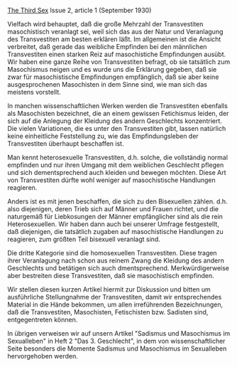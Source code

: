 [The Third Sex](/das-dritte-geschlecht/) Issue 2, article 1 (September 1930)

Vielfach wird behauptet, daß die große Mehrzahl der Transvestiten masochistisch veranlagt sei, weil sich das aus der Natur und Veranlagung des Transvestiten am besten erklären läßt. Im allgemeinen ist die Ansicht verbreitet, daß gerade das weibliche Empfinden bei den männlichen Transvestiten einen starken Reiz auf masochistiche Empfindungen ausübt. Wir haben eine ganze Reihe von Transvestiten befragt, ob sie tatsätlich zum Masochismus neigen und es wurde uns die Erklärung gegeben, daß sie zwar für masochistische Empfindungen empfänglich, daß sie aber keine ausgesprochenen Masochisten in dem Sinne sind, wie man sich das meistens vorstellt.

In manchen wissenschaftlichen Werken werden die Transvestiten ebenfalls als Masochisten bezeichnet, die an einem gewissen Fetichismus leiden, der sich auf die Anlegung der Kleidung des andern Geschlechts konzentriert. Die vielen Variationen, die es unter den Transvestiten gibt, lassen natürlich keine einheitliche Feststellung zu, wie das Empfindungsleben der Transvestiten überhaupt beschaffen ist.

Man kennt heterosexuelle Transvestiten, d.h. solche, die vollständig normal empfinden und nur ihren Umgang mit dem weiblichen Geschlecht pflegen und sich dementsprechend auch kleiden und bewegen möchten. Diese Art von Transvestiten dürfte wohl weniger auf masochistische Handlungen reagieren.

Anders ist es mit jenen beschaffen, die sich zu den Bisexuellen zählen. d.h. also diejenigen, deren Trieb sich auf Männer und Frauen richtet, und die naturgemäß für Liebkosungen der Männer empfänglicher sind als die rein Heterosexuellen. Wir haben dann auch bei unserer Umfrage festgestellt, daß diejenigen, die tatsätlich zugaben auf masochistische Handlungen zu reagieren, zum größten Teil bisexuell veranlagt sind.

Die dritte Kategorie sind die homosexuellen Transvestiten. Diese tragen ihrer Veranlagung nach schon aus reinem Zwang die Kleidung des andern Geschlechts und betätigen sich auch dmentsprechend. Merkwürdigerweise aber bestreiten diese Transvestiten, daß sie masochistisch empfinden.

Wir stellen diesen kurzen Artikel hiermit zur Diskussion und bitten um ausführliche Stellungnahme der Transvestiten, damit wir entsprechendes Material in die Hände bekommen, um allen irreführenden Bezeichnungen, daß die Transvestiten, Masochisten, Fetischisten bzw. Sadisten sind, entgegentreten können.

In übrigen verweisen wir auf unsern Artikel "Sadismus und Masochismus im Sexualleben" in Heft 2 "Das 3. Geschlecht", in dem von wissenschaftlicher Seite besonders die Momente Sadismus und Masochismus im Sexualleben hervorgehoben werden.